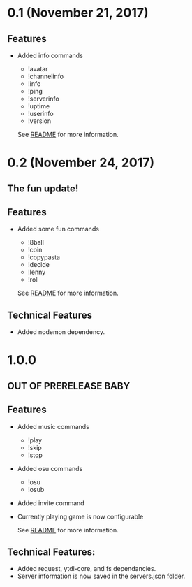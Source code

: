 # 0.1 (November 21, 2017)

## Features
- Added info commands
    - !avatar
    - !channelinfo
    - !info
    - !ping
    - !serverinfo
    - !uptime
    - !userinfo
    - !version
    
    See [README](README.md) for more information.

# 0.2 (November 24, 2017)
## The fun update!

## Features
- Added some fun commands
    - !8ball
    - !coin
    - !copypasta
    - !decide
    - !lenny
    - !roll

    See [README](README.md) for more information.

## Technical Features
- Added nodemon dependency.

# 1.0.0
## OUT OF PRERELEASE BABY

## Features
- Added music commands
    - !play
    - !skip
    - !stop
- Added osu commands
    - !osu
    - !osub
- Added invite command
- Currently playing game is now configurable

    See [README](README.md) for more information.

## Technical Features:
- Added request, ytdl-core, and fs dependancies.
- Server information is now saved in the servers.json folder.